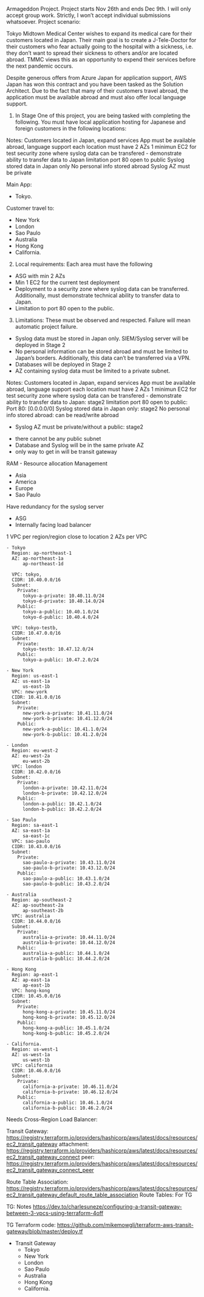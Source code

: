 Armageddon Project.
Project starts Nov 26th and ends Dec 9th.  I will only accept group work. Strictly, I won’t accept individual submissions whatsoever.
Project scenario: 

Tokyo Midtown Medical Center wishes to expand its medical care for their customers located in Japan. Their main goal is to create a J-Tele-Doctor for their customers who fear actually going to the hospital with a sickness, i.e. they don’t want to spread their sickness to others and/or are located abroad. TMMC views this as an opportunity to expend their services before the next pandemic occurs. 

Despite generous offers from Azure Japan for application support, AWS Japan has won this contract and you have been tasked as the Solution Architect.  Due to the fact that many of their customers travel abroad, the application must be available abroad and must also offer local language support.

1. In Stage One of this project, you are being tasked with completing the following.
You must have local application hosting for Japanese and foreign customers in the following locations:

Notes:
  Customers located in Japan, expand services
  App must be available abroad, language support
  each location must have 2 AZs
  1 minimun EC2 for test
  security zone where syslog data can be transfered - demonstrate ability to transfer data to Japan
  limitation port 80 open to public
  Syslog stored data in Japan only
  No personal info stored abroad
  Syslog AZ must be private

Main App:
- Tokyo.

Customer travel to:
- New York
- London
- Sao Paulo
- Australia 
- Hong Kong
- California.

2. Local requirements: Each area must have the following

- ASG with min 2 AZs
- Min 1 EC2 for the current test deployment
- Deployment to a security zone where syslog data can be transferred. Additionally, must demonstrate technical ability to transfer data to Japan.
- Limitation to port 80 open to the public.

3. Limitations: These must be observed and respected. Failure will mean automatic project failure.
- Syslog data must be stored in Japan only. SIEM/Syslog server will be deployed in Stage 2
- No personal information can be stored abroad and must be limited to Japan’s borders. Additionally, this data can’t be transferred via a VPN.
- Databases will be deployed in Stage 2
- AZ containing syslog data must be limited to a private subnet.

Notes:
  Customers located in Japan, expand services
  App must be available abroad, language support
  each location must have 2 AZs
  1 minimun EC2 for test
  security zone where syslog data can be transfered - demonstrate ability to transfer data to Japan: stage2
  limitation port 80 open to public: Port 80: [0.0.0.0/0]
  Syslog stored data in Japan only: stage2
  No personal info stored abroad: can be read/write abroad
  
  * Syslog AZ must be private/without a public: stage2
  - there cannot be any public subnet
  - Database and Syslog will be in the same private AZ
  - only way to get in will be transit gateway

  RAM - Resource allocation Management
  - Asia
  - America
  - Europe
  - Sao Paulo

  Have redundancy for the syslog server
  - ASG
  - Internally facing load balancer

  1 VPC per region/region close to location
    2 AZs per VPC

    - Tokyo
      Region: ap-northeast-1
      AZ: ap-northeast-1a
          ap-northeast-1d

      VPC: tokyo,
      CIDR: 10.40.0.0/16
      Subnet:
        Private: 
          tokyo-a-private: 10.40.11.0/24
          tokyo-d-private: 10.40.14.0/24
        Public: 
          tokyo-a-public: 10.40.1.0/24
          tokyo-d-public: 10.40.4.0/24
      
      VPC: tokyo-testb,
      CIDR: 10.47.0.0/16
      Subnet:
        Private: 
          tokyo-testb: 10.47.12.0/24
        Public: 
          tokyo-a-public: 10.47.2.0/24    

    - New York
      Region: us-east-1
      AZ: us-east-1a
          us-east-1b
      VPC: new-york
      CIDR: 10.41.0.0/16
      Subnet:
        Private: 
          new-york-a-private: 10.41.11.0/24
          new-york-b-private: 10.41.12.0/24
        Public:
          new-york-a-public: 10.41.1.0/24
          new-york-b-public: 10.41.2.0/24

    - London
      Region: eu-west-2
      AZ: eu-west-2a
          eu-west-2b
      VPC: london
      CIDR: 10.42.0.0/16
      Subnet:
        Private: 
          london-a-private: 10.42.11.0/24
          london-b-private: 10.42.12.0/24
        Public:
          london-a-public: 10.42.1.0/24
          london-b-public: 10.42.2.0/24
      
    - Sao Paulo
      Region: sa-east-1
      AZ: sa-east-1a
          sa-east-1c
      VPC: sao-paulo
      CIDR: 10.43.0.0/16
      Subnet:
        Private: 
          sao-paulo-a-private: 10.43.11.0/24
          sao-paulo-b-private: 10.43.12.0/24
        Public:
          sao-paulo-a-public: 10.43.1.0/24
          sao-paulo-b-public: 10.43.2.0/24

    - Australia 
      Region: ap-southeast-2
      AZ: ap-southeast-2a
          ap-southeast-2b
      VPC: australia
      CIDR: 10.44.0.0/16
      Subnet:
        Private: 
          australia-a-private: 10.44.11.0/24
          australia-b-private: 10.44.12.0/24
        Public:
          australia-a-public: 10.44.1.0/24
          australia-b-public: 10.44.2.0/24

    - Hong Kong
      Region: ap-east-1
      AZ: ap-east-1a
          ap-east-1b
      VPC: hong-kong
      CIDR: 10.45.0.0/16
      Subnet:
        Private: 
          hong-kong-a-private: 10.45.11.0/24
          hong-kong-b-private: 10.45.12.0/24
        Public:
          hong-kong-a-public: 10.45.1.0/24
          hong-kong-b-public: 10.45.2.0/24

    - California.
      Region: us-west-1
      AZ: us-west-1a
          us-west-1b
      VPC: california
      CIDR: 10.46.0.0/16
      Subnet:
        Private: 
          california-a-private: 10.46.11.0/24
          california-b-private: 10.46.12.0/24
        Public:
          california-a-public: 10.46.1.0/24
          california-b-public: 10.46.2.0/24

  Needs Cross-Region Load Balancer:

  Transit Gateway:
    https://registry.terraform.io/providers/hashicorp/aws/latest/docs/resources/ec2_transit_gateway
    attachment:
      https://registry.terraform.io/providers/hashicorp/aws/latest/docs/resources/ec2_transit_gateway_connect 
    peer:
      https://registry.terraform.io/providers/hashicorp/aws/latest/docs/resources/ec2_transit_gateway_connect_peer

  Route Table Association:
    https://registry.terraform.io/providers/hashicorp/aws/latest/docs/resources/ec2_transit_gateway_default_route_table_association
  Route Tables:
    For TG

  TG: Notes
  https://dev.to/charlesuneze/configuring-a-transit-gateway-between-3-vpcs-using-terraform-4off

  TG Terraform code:
    https://github.com/mikemowgli/terraform-aws-transit-gateway/blob/master/deploy.tf




  - Transit Gateway
    - Tokyo
    - New York
    - London
    - Sao Paulo
    - Australia 
    - Hong Kong
    - California.